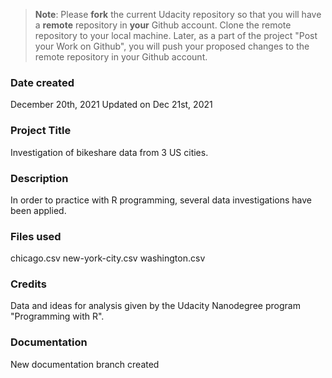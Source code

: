>**Note**: Please **fork** the current Udacity repository so that you will have a **remote** repository in **your** Github account. Clone the remote repository to your local machine. Later, as a part of the project "Post your Work on Github", you will push your proposed changes to the remote repository in your Github account.

### Date created
December 20th, 2021
Updated on Dec 21st, 2021

### Project Title
Investigation of bikeshare data from 3 US cities.

### Description
In order to practice with R programming, several data
investigations have been applied.

### Files used
chicago.csv
new-york-city.csv
washington.csv

### Credits
Data and ideas for analysis given by the Udacity
Nanodegree program "Programming with R".

### Documentation
New documentation branch created
